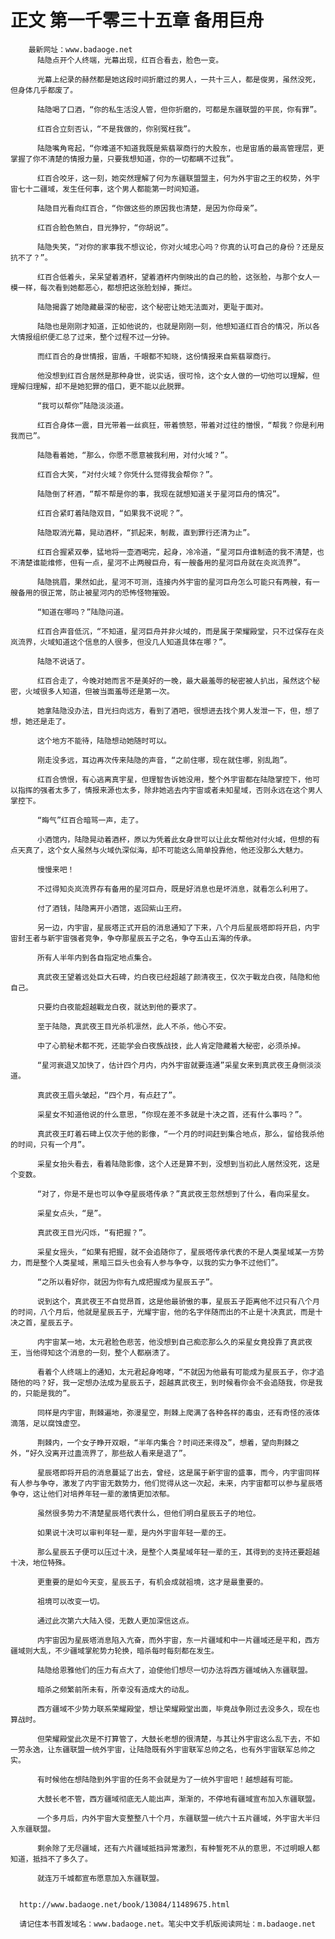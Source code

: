 # 正文 第一千零三十五章 备用巨舟
        最新网址：www.badaoge.net
          陆隐点开个人终端，光幕出现，红百合看去，脸色一变。
      
          光幕上纪录的赫然都是她这段时间折磨过的男人，一共十三人，都是俊男，虽然没死，但身体几乎都废了。
      
          陆隐喝了口酒，“你的私生活没人管，但你折磨的，可都是东疆联盟的平民，你有罪”。
      
          红百合立刻否认，“不是我做的，你别冤枉我”。
      
          陆隐嘴角弯起，“你难道不知道我既是紫翡翠商行的大股东，也是宙盾的最高管理层，更掌握了你不清楚的情报力量，只要我想知道，你的一切都瞒不过我”。
      
          红百合咬牙，这一刻，她突然理解了何为东疆联盟盟主，何为外宇宙之王的权势，外宇宙七十二疆域，发生任何事，这个男人都能第一时间知道。
      
          陆隐目光看向红百合，“你做这些的原因我也清楚，是因为你母亲”。
      
          红百合脸色煞白，目光狰狞，“你胡说”。
      
          陆隐失笑，“对你的家事我不想议论，你对火域忠心吗？你真的认可自己的身份？还是反抗不了？”。
      
          红百合低着头，呆呆望着酒杯，望着酒杯内倒映出的自己的脸，这张脸，与那个女人一模一样，每次看到她都恶心，都想把这张脸划掉，撕烂。
      
          陆隐揭露了她隐藏最深的秘密，这个秘密让她无法面对，更耻于面对。
      
          陆隐也是刚刚才知道，正如他说的，也就是刚刚一刻，他想知道红百合的情况，所以各大情报组织便汇总了过来，整个过程不过一分钟。
      
          而红百合的身世情报，宙盾，千眼都不知晓，这份情报来自紫翡翠商行。
      
          他没想到红百合居然是那种身世，说实话，很可怜，这个女人做的一切他可以理解，但理解归理解，却不是她犯罪的借口，更不能以此脱罪。
      
          “我可以帮你”陆隐淡淡道。
      
          红百合身体一震，目光带着一丝疯狂，带着愤怒，带着对过往的憎恨，“帮我？你是利用我而已”。
      
          陆隐看着她，“那么，你愿不愿意被我利用，对付火域？”。
      
          红百合大笑，“对付火域？你凭什么觉得我会帮你？”。
      
          陆隐倒了杯酒，“帮不帮是你的事，我现在就想知道关于星河巨舟的情况”。
      
          红百合紧盯着陆隐双目，“如果我不说呢？”。
      
          陆隐取消光幕，晃动酒杯，“抓起来，制裁，直到罪行还清为止”。
      
          红百合握紧双拳，猛地将一壶酒喝完，起身，冷冷道，“星河巨舟谁制造的我不清楚，也不清楚谁能维修，但有一点，星河不止两艘巨舟，有一艘备用的星河巨舟就在炎岚流界”。
      
          陆隐挑眉，果然如此，星河不可测，连接内外宇宙的星河巨舟怎么可能只有两艘，有一艘备用的很正常，防止被星河内的恐怖怪物摧毁。
      
          “知道在哪吗？”陆隐问道。
      
          红百合声音低沉，“不知道，星河巨舟并非火域的，而是属于荣耀殿堂，只不过保存在炎岚流界，火域知道这个信息的人很多，但没几人知道具体在哪？”。
      
          陆隐不说话了。
      
          红百合走了，今晚对她而言不是美好的一晚，最大最羞辱的秘密被人扒出，虽然这个秘密，火域很多人知道，但被当面羞辱还是第一次。
      
          她拿陆隐没办法，目光扫向远方，看到了酒吧，很想进去找个男人发泄一下，但，想了想，她还是走了。
      
          这个地方不能待，陆隐想动她随时可以。
      
          刚走没多远，耳边再次传来陆隐的声音，“之前住哪，现在就住哪，别乱跑”。
      
          红百合愤恨，有心逃离真宇星，但理智告诉她没用，整个外宇宙都在陆隐掌控下，他可以指挥的强者太多了，情报来源也太多，除非她逃去内宇宙或者未知星域，否则永远在这个男人掌控下。
      
          “晦气”红百合暗骂一声，走了。
      
          小酒馆内，陆隐晃动着酒杯，原以为凭着此女身世可以让此女帮他对付火域，但想的有点天真了，这个女人虽然与火域仇深似海，却不可能这么简单投靠他，他还没那么大魅力。
      
          慢慢来吧！
      
          不过得知炎岚流界存有备用的星河巨舟，既是好消息也是坏消息，就看怎么利用了。
      
          付了酒钱，陆隐离开小酒馆，返回紫山王府。
      
          另一边，内宇宙，星辰塔正式开启的消息通知了下来，八个月后星辰塔即将开启，内宇宙封王者与新宇宙强者竞争，争夺那星辰五子之名，争夺五山五海的传承。
      
          所有人半年内到各自指定地点集合。
      
          真武夜王望着远处巨大石碑，灼白夜已经超越了颜清夜王，仅次于戰龙白夜，陆隐和他自己。
      
          只要灼白夜能超越戰龙白夜，就达到他的要求了。
      
          至于陆隐，真武夜王目光杀机凛然，此人不杀，他心不安。
      
          中了心箭秘术都不死，还能学会白夜族战技，此人肯定隐藏着大秘密，必须杀掉。
      
          “星河衰退又加快了，估计四个月内，内外宇宙就要连通”采星女来到真武夜王身侧淡淡道。
      
          真武夜王眉头皱起，“四个月，有点赶了”。
      
          采星女不知道他说的什么意思，“你现在差不多就是十决之首，还有什么事吗？”。
      
          真武夜王盯着石碑上仅次于他的影像，“一个月的时间赶到集合地点，那么，留给我杀他的时间，只有一个月”。
      
          采星女抬头看去，看着陆隐影像，这个人还是算不到，没想到当初此人居然没死，这是个变数。
      
          “对了，你是不是也可以争夺星辰塔传承？”真武夜王忽然想到了什么，看向采星女。
      
          采星女点头，“是”。
      
          真武夜王目光闪烁，“有把握？”。
      
          采星女摇头，“如果有把握，就不会追随你了，星辰塔传承代表的不是人类星域某一方势力，而是整个人类星域，黑暗三巨头也会有人参与争夺，以我的实力争不过他们”。
      
          “之所以看好你，就因为你有九成把握成为星辰五子”。
      
          说到这个，真武夜王不自觉昂首，这是他最骄傲的事，星辰五子距离他不过只有八个月的时间，八个月后，他就是星辰五子，光耀宇宙，他的名字伴随而出的不止是十决真武，而是十决之首，星辰五子。
      
          内宇宙某一地，太元君脸色悲苦，他没想到自己痴恋那么久的采星女竟投靠了真武夜王，当他得知这个消息的一刻，整个人都崩溃了。
      
          看着个人终端上的通知，太元君起身咆哮，“不就因为他最有可能成为星辰五子，你才追随他的吗？好，我一定想办法成为星辰五子，超越真武夜王，到时候看你会不会追随我，你是我的，只能是我的”。
      
          同样是内宇宙，荆棘遍地，弥漫星空，荆棘上爬满了各种各样的毒虫，还有奇怪的液体滴落，足以腐蚀虚空。
      
          荆棘内，一个女子睁开双眼，“半年内集合？时间还来得及”，想着，望向荆棘之外，“好久没离开过蛊流界了，那些敌人看来是退了”。
      
          星辰塔即将开启的消息蔓延了出去，曾经，这是属于新宇宙的盛事，而今，内宇宙同样有人参与争夺，激发了内宇宙无数势力，他们觉得从这一次起，未来，内宇宙都可以参与星辰塔争夺，这让他们对培养年轻一辈的激情更加浓郁。
      
          虽然很多势力不清楚星辰塔代表什么，但他们明白星辰五子的地位。
      
          如果说十决可以审判年轻一辈，是内外宇宙年轻一辈的王。
      
          那么星辰五子便可以压过十决，是整个人类星域年轻一辈的王，其得到的支持还要超越十决，地位特殊。
      
          更重要的是如今天变，星辰五子，有机会成就祖境，这才是最重要的。
      
          祖境可以改变一切。
      
          通过此次第六大陆入侵，无数人更加深信这点。
      
          内宇宙因为星辰塔消息陷入亢奋，而外宇宙，东一片疆域和中一片疆域还是平和，西方疆域则大乱，不少疆域掌舵势力轮换，暗杀每时每刻都在发生。
      
          陆隐给恩雅他们的压力有点大了，迫使他们想尽一切办法将西方疆域纳入东疆联盟。
      
          暗杀之频繁前所未有，所幸没有造成大的动乱。
      
          西方疆域不少势力联系荣耀殿堂，想让荣耀殿堂出面，毕竟战争刚过去没多久，现在也算战时。
      
          但荣耀殿堂此次是不打算管了，大鼓长老想的很清楚，与其让外宇宙这么乱下去，不如一劳永逸，让东疆联盟一统外宇宙，让陆隐既有外宇宙联军总帅之名，也有外宇宙联军总帅之实。
      
          有时候他在想陆隐到外宇宙的任务不会就是为了一统外宇宙吧！越想越有可能。
      
          大鼓长老不管，西方疆域彻底无人能出声，渐渐的，不停地有疆域宣布加入东疆联盟。
      
          一个多月后，内外宇宙大变整整八十个月，东疆联盟一统六十五片疆域，外宇宙大半归入东疆联盟。
      
          剩余除了无尽疆域，还有六片疆域抵挡异常激烈，有种誓死不从的意思，不过明眼人都知道，抵挡不了多久了。
      
          就连万千城都宣布愿意加入东疆联盟。
      
      
      http://www.badaoge.net/book/13084/11489675.html
      
      请记住本书首发域名：www.badaoge.net。笔尖中文手机版阅读网址：m.badaoge.net